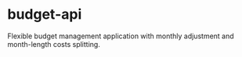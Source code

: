 # budget-api
Flexible budget management application with monthly adjustment and month-length costs splitting.
